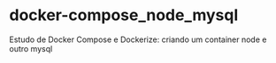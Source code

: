 # docker-compose_node_mysql
Estudo de Docker Compose e Dockerize: criando um container node e outro mysql
